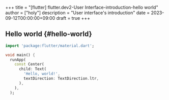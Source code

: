 +++
title = "[flutter] flutter.dev2-User Interface-introduction-hello world"
author = ["holy"]
description = "User interface's introduction"
date = 2023-09-12T00:00:00+09:00
draft = true
+++

## Hello world {#hello-world}

```dart
import 'package:flutter/material.dart';

void main() {
  runApp(
    const Center(
      child: Text(
        'Hello, world!',
        textDirection: TextDirection.ltr,
      ),
    ),
  );
```
